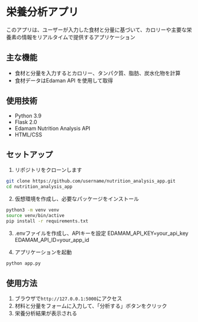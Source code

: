 # 栄養分析アプリ
このアプリは、ユーザーが入力した食材と分量に基づいて、カロリーや主要な栄養素の情報をリアルタイムで提供するアプリケーション

## 主な機能
- 食材と分量を入力するとカロリー、タンパク質、脂肪、炭水化物を計算
- 食材データはEdaman API を使用して取得

## 使用技術
- Python 3.9
- Flask 2.0
- Edamam Nutrition Analysis API
- HTML/CSS

## セットアップ
1. リポジトリをクローンします
```bash
git clone https://github.com/username/nutrition_analysis_app.git
cd nutrition_analysis_app
```

2. 仮想環境を作成し、必要なパッケージをインストール
```bash
python3 -m venv venv
source venv/bin/active
pip install -r requirements.txt
```

3. .envファイルを作成し、APIキーを設定
EDAMAM_API_KEY=your_api_key
EDAMAM_API_ID=your_app_id

4. アプリケーションを起動
```bash
python app.py
```

## 使用方法
1. ブラウザで`http://127.0.0.1:5000`にアクセス
2. 材料と分量をフォームに入力して、「分析する」ボタンをクリック
3. 栄養分析結果が表示される